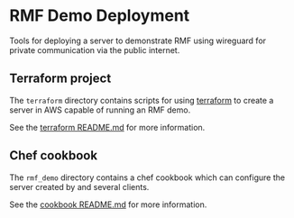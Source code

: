 # RMF Demo Deployment

Tools for deploying a server to demonstrate RMF using wireguard for private communication via the public internet.

## Terraform project

The `terraform` directory contains scripts for using [terraform](https://terraform.io) to create a server in AWS capable of running an RMF demo.

See the [terraform README.md](./terraform/README.md) for more information.

## Chef cookbook

The `rmf_demo` directory contains a chef cookbook which can configure the server created by and several clients.

See the [cookbook README.md](./rmf_demo/README.md) for more information.
